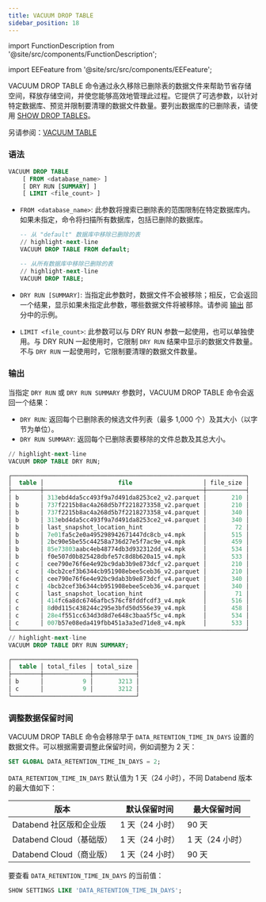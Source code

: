 ```yaml
---
title: VACUUM DROP TABLE
sidebar_position: 18
---
```


import FunctionDescription from '@site/src/components/FunctionDescription';

<FunctionDescription description="引入或更新版本：v1.2.368"/>

import EEFeature from '@site/src/src/components/EEFeature';

<EEFeature featureName='VACUUM DROP TABLE'/>

VACUUM DROP TABLE 命令通过永久移除已删除表的数据文件来帮助节省存储空间，释放存储空间，并使您能够高效地管理此过程。它提供了可选参数，以针对特定数据库、预览并限制要清理的数据文件数量。要列出数据库的已删除表，请使用 [SHOW DROP TABLES](show-drop-tables.md)。

另请参阅：[VACUUM TABLE](91-vacuum-table.md)

### 语法

```sql
VACUUM DROP TABLE
    [ FROM <database_name> ]
    [ DRY RUN [SUMMARY] ]
    [ LIMIT <file_count> ]
```

- `FROM <database_name>`: 此参数将搜索已删除表的范围限制在特定数据库内。如果未指定，命令将扫描所有数据库，包括已删除的数据库。

  ```sql title="示例："
  -- 从 "default" 数据库中移除已删除的表
  // highlight-next-line
  VACUUM DROP TABLE FROM default;

  -- 从所有数据库中移除已删除的表
  // highlight-next-line
  VACUUM DROP TABLE;
  ```

- `DRY RUN [SUMMARY]`: 当指定此参数时，数据文件不会被移除；相反，它会返回一个结果，显示如果未指定此参数，哪些数据文件将被移除。请参阅 [输出](#output) 部分中的示例。

- `LIMIT <file_count>`: 此参数可以与 DRY RUN 参数一起使用，也可以单独使用。与 DRY RUN 一起使用时，它限制 `DRY RUN` 结果中显示的数据文件数量。不与 `DRY RUN` 一起使用时，它限制要清理的数据文件数量。

### 输出

当指定 `DRY RUN` 或 `DRY RUN SUMMARY` 参数时，VACUUM DROP TABLE 命令会返回一个结果：

- `DRY RUN`: 返回每个已删除表的候选文件列表（最多 1,000 个）及其大小（以字节为单位）。
- `DRY RUN SUMMARY`: 返回每个已删除表要移除的文件总数及其总大小。

```sql title='示例：'
// highlight-next-line
VACUUM DROP TABLE DRY RUN;

┌──────────────────────────────────────────────────────────────────┐
│  table │                     file                    │ file_size │
├────────┼─────────────────────────────────────────────┼───────────┤
│ b      │ 313ebd4da5cc493f9a7d491da8253ce2_v2.parquet │       210 │
│ b      │ 737f2215b8ac4a268d5b7f2218273358_v2.parquet │       210 │
│ b      │ 737f2215b8ac4a268d5b7f2218273358_v4.parquet │       340 │
│ b      │ 313ebd4da5cc493f9a7d491da8253ce2_v4.parquet │       340 │
│ b      │ last_snapshot_location_hint                 │        72 │
│ b      │ 7e01fa5c2e0a495298942671447dc8cb_v4.mpk     │       515 │
│ b      │ 2bc90e5be55c44258a736d27e5f7ac9e_v4.mpk     │       459 │
│ b      │ 85e73803aabc4eb48774db3d932312dd_v4.mpk     │       534 │
│ b      │ f0e507d0b825428dbfe57c8d8b620a15_v4.mpk     │       533 │
│ c      │ cee790e76f6e4e92bc9dab3b9e873dcf_v2.parquet │       210 │
│ c      │ 4bcb2cef3b6344cb951908ebee5ceb36_v2.parquet │       210 │
│ c      │ cee790e76f6e4e92bc9dab3b9e873dcf_v4.parquet │       340 │
│ c      │ 4bcb2cef3b6344cb951908ebee5ceb36_v4.parquet │       340 │
│ c      │ last_snapshot_location_hint                 │        71 │
│ c      │ 414fc6a8dc6746afbc576cf8fddfcdf3_v4.mpk     │       516 │
│ c      │ 8d0d115c438244c295e3bfd50d556e39_v4.mpk     │       458 │
│ c      │ 28e4f551cc634d3d8d7e648c3baa5f5c_v4.mpk     │       534 │
│ c      │ 007b57e08eda419fbb451a3a3ed71de8_v4.mpk     │       533 │
└──────────────────────────────────────────────────────────────────┘
// highlight-next-line
VACUUM DROP TABLE DRY RUN SUMMARY;

┌───────────────────────────────────┐
│  table │ total_files │ total_size │
├────────┼─────────────┼────────────┤
│ b      │           9 │       3213 │
│ c      │           9 │       3212 │
└───────────────────────────────────┘
```

### 调整数据保留时间

VACUUM DROP TABLE 命令会移除早于 `DATA_RETENTION_TIME_IN_DAYS` 设置的数据文件。可以根据需要调整此保留时间，例如调整为 2 天：

```sql
SET GLOBAL DATA_RETENTION_TIME_IN_DAYS = 2;
```

`DATA_RETENTION_TIME_IN_DAYS` 默认值为 1 天（24 小时），不同 Databend 版本的最大值如下：

| 版本                                  | 默认保留时间 | 最大保留时间   |
| ---------------------------------------- | ----------------- | ---------------- |
| Databend 社区版和企业版 | 1 天（24 小时）  | 90 天          |
| Databend Cloud（基础版）                | 1 天（24 小时）  | 1 天（24 小时） |
| Databend Cloud（商业版）                | 1 天（24 小时）  | 90 天          |

要查看 `DATA_RETENTION_TIME_IN_DAYS` 的当前值：

```sql
SHOW SETTINGS LIKE 'DATA_RETENTION_TIME_IN_DAYS';
```